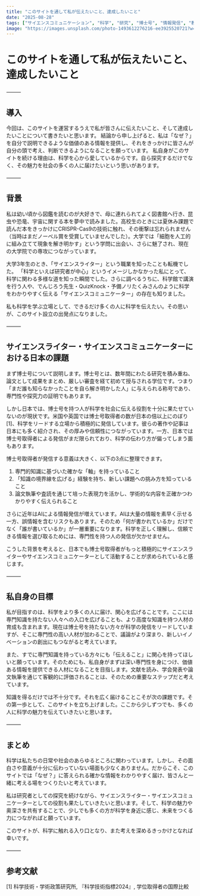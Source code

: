 ```yaml
---
title: "このサイトを通して私が伝えたいこと、達成したいこと"
date: "2025-08-28"
tags: ["サイエンスコミュニケーション", "科学", "研究", "博士号", "情報発信", "教育", "探究", "日本"]
image: "https://images.unsplash.com/photo-1493612276216-ee3925520721?w=800&h=400&fit=crop"
---
```


# このサイトを通して私が伝えたいこと、達成したいこと

⸻

## 導入

今回は、このサイトを運営するうえで私が皆さんに伝えたいこと、そして達成したいことについて書きたいと思います。
結論から申し上げると、私は「なぜ？」を自分で説明できるような価値のある情報を提供し、それをきっかけに皆さんが自分の頭で考え、判断できるようになることを願っています。
私自身がこのサイトを続ける理由は、科学を心から愛しているからです。自ら探究するだけでなく、その魅力を社会の多くの人に届けたいという思いがあります。

⸻

## 背景

私は幼い頃から図鑑を読むのが大好きで、母に連れられてよく図書館へ行き、昆虫や恐竜、宇宙に関する本を夢中で読みました。高校生のときには夏休み課題で読んだ本をきっかけにCRISPR-Cas9の技術に触れ、その衝撃は忘れられません（当時はまだノーベル賞を受賞していませんでした）。大学では「細胞を人工的に組み立てて現象を解き明かす」という学問に出会い、さらに魅了され、現在の大学院での専攻につながっています。

大学3年生のとき、「サイエンスライター」という職業を知ったことも転機でした。
「科学といえば研究者が中心」というイメージしかなかった私にとって、科学に関わる多様な道を知った瞬間でした。さらに調べるうちに、科学館で講演を行う人や、でんじろう先生・QuizKnock・予備ノリたくみさんのように科学をわかりやすく伝える「サイエンスコミュニケーター」の存在も知りました。

私も科学を学ぶ立場として、できるだけ多くの人に科学を伝えたい。その思いが、このサイト設立の出発点になりました。

⸻

## サイエンスライター・サイエンスコミュニケーターにおける日本の課題

まず博士号について説明します。博士号とは、数年間にわたる研究を積み重ね、論文として成果をまとめ、厳しい審査を経て初めて授与される学位です。つまり「まだ誰も知らなかったことを自ら解き明かした人」に与えられる称号であり、専門性や探究力の証明でもあります。

しかし日本では、博士号を持つ人が科学を社会に伝える役割を十分に果たせていないのが現状です。米国や英国では博士号取得者の数が日本の倍以上にのぼり[1]、科学をリードする立場から積極的に発信しています。彼らの著作や記事は日本にも多く紹介され、その厚みや信頼性につながっています。一方、日本では博士号取得者による発信がまだ限られており、科学の伝わり方が偏ってしまう面もあります。

博士号取得者が発信する意義は大きく、以下の3点に整理できます。
1. 専門的知識に基づいた確かな「軸」を持っていること
2. 「知識の境界線を広げる」経験を持ち、新しい課題への挑み方を知っていること
3. 論文執筆や査読を通じて培った表現力を活かし、学術的な内容を正確かつわかりやすく伝えられること

さらに近年はAIによる情報発信が増えています。AIは大量の情報を素早く示せる一方、誤情報を含むリスクもあります。そのため「何が書かれているか」だけでなく「誰が書いているか」が一層重要になります。科学を正しく理解し、信頼できる情報を選び取るためには、専門性を持つ人の発信が欠かせません。

こうした背景を考えると、日本でも博士号取得者がもっと積極的にサイエンスライターやサイエンスコミュニケーターとして活動することが求められていると感じます。

⸻

## 私自身の目標

私が目指すのは、科学をより多くの人に届け、関心を広げることです。ここには専門知識を持たない人々への入口を広げることも、より高度な知識を持つ人材の育成も含まれます。現在は博士号を持たない方々が科学の発信をリードしていますが、そこに専門性の高い人材が加わることで、議論がより深まり、新しいイノベーションの創出にもつながると考えています。

また、すでに専門知識を持っている方々にも「伝えること」に関心を持ってほしいと願っています。そのためにも、私自身がまずは深い専門性を身につけ、価値ある情報を提供できる人材になることを目指します。文献を読み、学会発表や論文執筆を通じて客観的に評価されることは、そのための重要なステップだと考えています。

知識を得るだけでは不十分です。それを広く届けることこそが次の課題です。その第一歩として、このサイトを立ち上げました。ここから少しずつでも、多くの人に科学の魅力を伝えていきたいと思います。

⸻

## まとめ

科学は私たちの日常や社会のあらゆるところに関わっています。しかし、その面白さや意義が十分に伝わっていない場面も少なくありません。だからこそ、このサイトでは「なぜ？」に答えられる確かな情報をわかりやすく届け、皆さんと一緒に考える場をつくりたいと考えています。

私は研究者としての探究を続けながら、サイエンスライター・サイエンスコミュニケーターとしての役割も果たしていきたいと思います。そして、科学の魅力や奥深さを共有することで、少しでも多くの方が科学を身近に感じ、未来をつくる力につながればと願っています。

このサイトが、科学に触れる入り口となり、また考えを深めるきっかけとなれば幸いです。

⸻

## 参考文献

[1] 科学技術・学術政策研究所, 『科学技術指標2024』, 学位取得者の国際比較